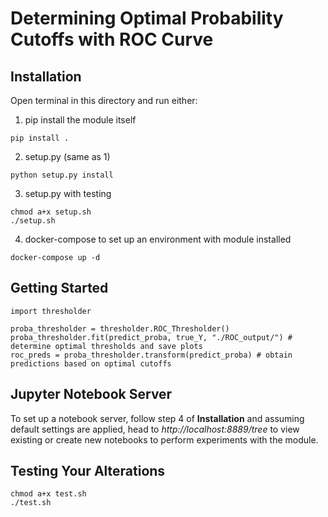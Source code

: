 # Determining Optimal Probability Cutoffs with ROC Curve
## Installation
Open terminal in this directory and run either:
1. pip install the module itself
```
pip install .
```
2. setup.py (same as 1)
```
python setup.py install
```
3. setup.py with testing
```
chmod a+x setup.sh
./setup.sh
```
4. docker-compose to set up an environment with module installed
```
docker-compose up -d
```
## Getting Started
```
import thresholder

proba_thresholder = thresholder.ROC_Thresholder()
proba_thresholder.fit(predict_proba, true_Y, "./ROC_output/") # determine optimal thresholds and save plots
roc_preds = proba_thresholder.transform(predict_proba) # obtain predictions based on optimal cutoffs
```

## Jupyter Notebook Server
To set up a notebook server, follow step 4 of **Installation** and assuming default settings are applied, head to *http://localhost:8889/tree* to view existing or create new notebooks to perform experiments with the module.

## Testing Your Alterations
```
chmod a+x test.sh
./test.sh
```
